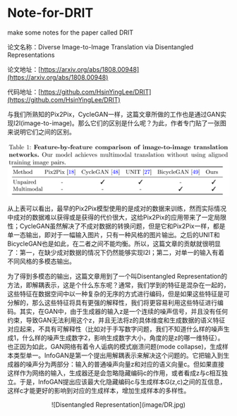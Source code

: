 ﻿# Note-for-DRIT
make some notes for the paper called DRIT

论文名称：Diverse Image-to-Image Translation via Disentangled Representations

论文地址：[https://arxiv.org/abs/1808.00948](https://arxiv.org/abs/1808.00948)

代码地址：[https://github.com/HsinYingLee/DRIT](https://github.com/HsinYingLee/DRIT)

与我们所熟知的Pix2Pix，CycleGAN一样，这篇文章所做的工作也是通过GAN实现I2I(image-to-image)。那么它们的区别是什么呢？为此，作者专门贴了一张图来说明它们之间的区别。

![comparison](image/table.PNG)

从上表可以看出，最早的Pix2Pix模型使用的是成对的数据来训练，然而实际情况中成对的数据难以获得或是获得的代价很大，这给Pix2Pix的应用带来了一定局限性；CycleGAN虽然解决了不成对数据的转换问题，但是它和Pix2Pix一样，都是单一态输出，即对于一幅输入图片，只有一种风格的图片输出。之后的UNIT和BicycleGAN也是如此，在二者之间不能均衡。所以，这篇文章的贡献就很明显了：第一，在缺少成对数据的情况下仍然能够实现I2I；第二，对单一的输入有着不同风格的多模态输出。

为了得到多模态的输出，这篇文章用到了一个叫Disentangled Representation的方法，即解耦表示，这是个什么东东呢？通常，我们学到的特征是混杂在一起的，这些特征在数据空间中以一种复杂的无序的方式进行编码，但是如果这些特征是可分解的，那么这些特征将具有更强的解释性，我们将更容易利用这些特征进行编码。其实，在GAN中，由于生成器的输入z是一个连续的噪声信号，并且没有任何约束，导致GAN无法利用这个z，并且无法将z的具体维度和生成数据的语义特征对应起来，不具有可解释性（比如对于手写数字问题，我们不知道什么样的噪声生成1，什么样的噪声生成数字2，影响生成数字大小，角度的是z的哪一维特征）。也正因为如此，GAN网络有着令人诟病的模式崩溃问题(mode collapse)，生成样本类型单一。InfoGAN是第一个提出用解耦表示来解决这个问题的。它把输入到生成器的噪声分为两部分：输入的普通噪声向量z和对应的语义向量c。但如果直接这样作为网络的输入，生成器还是会忽略隐藏编码c的作用，或者看成z与c相互独立。于是，InfoGAN提出应该最大化隐藏编码c与生成样本G(z,c)之间的互信息，这样c才能更好的影响到对应的生成样本，增加生成样本的多样性。

<div align=center>
![Disentangled Representation](image/DR.jpg)
</div>

